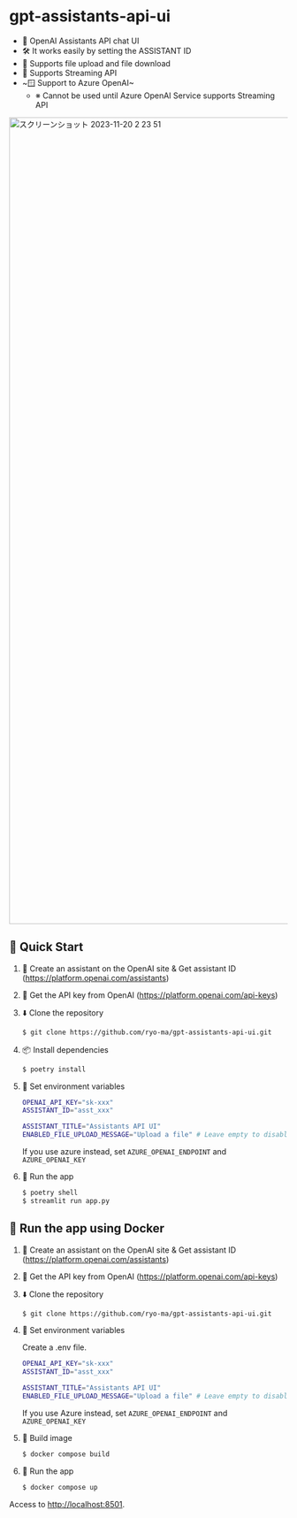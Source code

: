 # gpt-assistants-api-ui

* 💬 OpenAI Assistants API chat UI
* 🛠️ It works easily by setting the ASSISTANT ID
* 📁 Supports file upload and file download
* 🏃 Supports Streaming API
* ~🪟 Support to Azure OpenAI~
  * ※ Cannot be used until Azure OpenAI Service supports Streaming API

<img width="1459" alt="スクリーンショット 2023-11-20 2 23 51" src="https://github.com/ryo-ma/gpt-assistants-api-ui/assets/6661165/5c288d51-196a-4919-bc4d-dc508146f58a">

## 🌟 Quick Start

1. 👤 Create an assistant on the OpenAI site & Get assistant ID (https://platform.openai.com/assistants)
2. 🔑 Get the API key from OpenAI (https://platform.openai.com/api-keys)
3. ⬇️ Clone the repository

    ```bash
    $ git clone https://github.com/ryo-ma/gpt-assistants-api-ui.git
    ```

4. 📦 Install dependencies

    ```bash
    $ poetry install
    ```

5. 🔑 Set environment variables

    ```bash
    OPENAI_API_KEY="sk-xxx"
    ASSISTANT_ID="asst_xxx"

    ASSISTANT_TITLE="Assistants API UI"
    ENABLED_FILE_UPLOAD_MESSAGE="Upload a file" # Leave empty to disable
    ```
    If you use azure instead, set `AZURE_OPENAI_ENDPOINT` and `AZURE_OPENAI_KEY`

6. 🏃‍️ Run the app

    ```bash
    $ poetry shell
    $ streamlit run app.py
    ```

## 🐳 Run the app using Docker

1. 👤 Create an assistant on the OpenAI site & Get assistant ID (https://platform.openai.com/assistants)
2. 🔑 Get the API key from OpenAI (https://platform.openai.com/api-keys)
3. ⬇️ Clone the repository

    ```bash
    $ git clone https://github.com/ryo-ma/gpt-assistants-api-ui.git
    ```
    
4. 🔑 Set environment variables

    Create a .env file.
   
    ```bash
    OPENAI_API_KEY="sk-xxx"
    ASSISTANT_ID="asst_xxx"

    ASSISTANT_TITLE="Assistants API UI"
    ENABLED_FILE_UPLOAD_MESSAGE="Upload a file" # Leave empty to disable
    ```
    If you use Azure instead, set `AZURE_OPENAI_ENDPOINT` and `AZURE_OPENAI_KEY`
    
6. 💽 Build image

    ```bash
    $ docker compose build
    ```

7. 🏃‍️ Run the app

    ```bash
    $ docker compose up
    ```
Access to [http://localhost:8501](http://localhost:8501).

